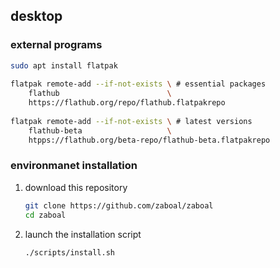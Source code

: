 ## desktop 

### external programs



```sh
sudo apt install flatpak
    
flatpak remote-add --if-not-exists \ # essential packages
    flathub                        \ 
    https://flathub.org/repo/flathub.flatpakrepo
    
flatpak remote-add --if-not-exists \ # latest versions
    flathub-beta                   \ 
    htpps://flathub.org/beta-repo/flathub-beta.flatpakrepo
```


### environmanet installation

1.  download this repository
    ```sh
    git clone https://github.com/zaboal/zaboal
    cd zaboal
    ```

2.  launch the installation script
    ```sh
    ./scripts/install.sh
    ```

